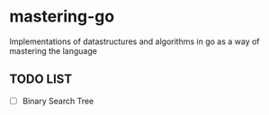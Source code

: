 # mastering-go
Implementations of datastructures and algorithms in go as a way of mastering the language


## TODO LIST 

- [ ] Binary Search Tree
